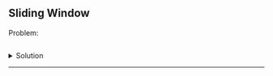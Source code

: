 ## Sliding Window 

Problem:
```

```

<details>
  <summary>Solution</summary>

    ```scala
    println("hello world")
    ```
</details>




---

